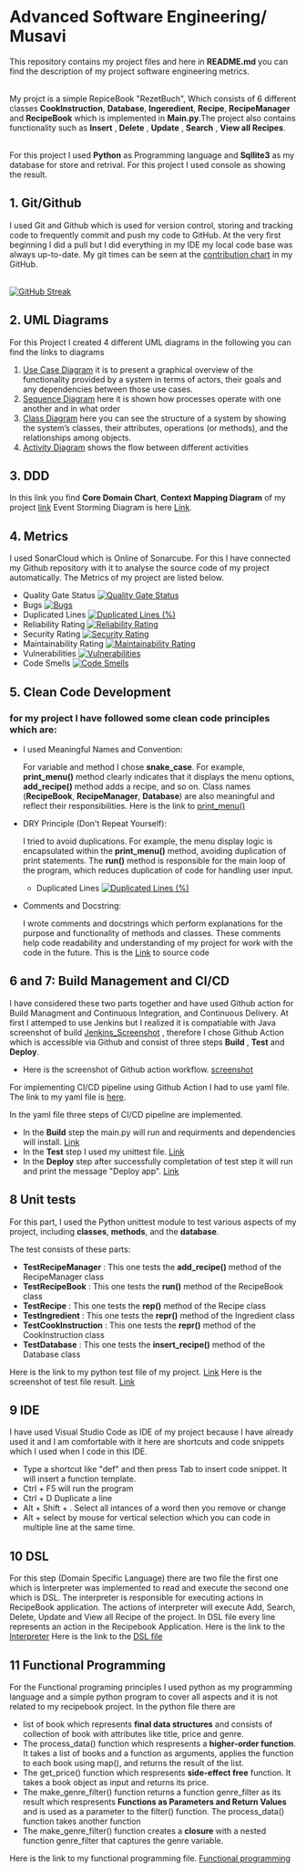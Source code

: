 # Advanced Software Engineering/ Musavi
This repository contains my project files and here in **README.md** you can find the description of my project software engineering metrics.<br><br>

My projct is a simple RepiceBook "RezetBuch", Which consists of 6 different classes **CookInstruction**, **Database**, **Ingeredient**, **Recipe**, **RecipeManager** and **RecipeBook** which is implemented in **Main.py**.The project also contains functionality such as **Insert** , **Delete** , **Update** , **Search** , **View all Recipes**.<br><br>


For this project I used **Python** as Programming language and **Sqllite3** as my database for store and retrival. For this project I used console as showing the result.<br>


## 1. Git/Github 
I used Git and Github which is used for version control, storing and tracking code to frequently commit and push my code to GitHub. At the very first beginning I did a pull but I did everything in my IDE my local code base was always up-to-date. My git times can be seen at the [contribution chart](https://github.com/semmusavi?tab=overview&from=2024-03-01&to=2024-03-01) in my GitHub.<br><br>

[![GitHub Streak](https://github-readme-streak-stats.herokuapp.com/?user=semmusavi&theme=cobalt)](https://github.com/semmusavi/st_project)  

## 2. UML Diagrams
For this Project I created 4 different UML diagrams in the following you can find the links to diagrams <br>
  1. [Use Case Diagram](https://github.com/semmusavi/st_project/blob/main/UML/Usecase_Diagram.png) it is to present a graphical overview of the functionality provided by a system in terms of actors, their goals and any dependencies between those use cases.<br>
  2. [Sequence Diagram](https://github.com/semmusavi/st_project/blob/main/UML/Sequence_Diagram.png) here it is shown how processes operate with one another and in what order <br>
  3. [Class Diagram](https://github.com/semmusavi/st_project/blob/main/UML/Class_Diagram.png) here you can see the structure of a system by showing the system’s classes, their attributes, operations (or methods), and the relationships among objects.<br>
  4. [Activity Diagram](https://github.com/semmusavi/st_project/blob/main/UML/Activity_diagram.png) shows the flow between different activities<br>

## 3. DDD 
In this link you find **Core Domain Chart**, **Context Mapping Diagram** of my project [link](https://github.com/semmusavi/st_project/blob/main/UML/DDD.png) Event Storming Diagram is here [Link]().<br>

## 4. Metrics
I used SonarCloud which is Online of Sonarcube. For this I have connected my Github repository with it to analyse the source code of my project automatically. The Metrics of my project are listed below.
* Quality Gate Status  [![Quality Gate Status](https://sonarcloud.io/api/project_badges/measure?project=semmusavi_st_project&metric=alert_status)](https://sonarcloud.io/summary/new_code?id=semmusavi_st_project)<br>
* Bugs [![Bugs](https://sonarcloud.io/api/project_badges/measure?project=semmusavi_st_project&metric=bugs)](https://sonarcloud.io/summary/new_code?id=semmusavi_st_project)<br>
* Duplicated Lines [![Duplicated Lines (%)](https://sonarcloud.io/api/project_badges/measure?project=semmusavi_st_project&metric=duplicated_lines_density)](https://sonarcloud.io/summary/new_code?id=semmusavi_st_project)<br>
* Reliability Rating [![Reliability Rating](https://sonarcloud.io/api/project_badges/measure?project=semmusavi_st_project&metric=reliability_rating)](https://sonarcloud.io/summary/new_code?id=semmusavi_st_project)<br>
* Security Rating [![Security Rating](https://sonarcloud.io/api/project_badges/measure?project=semmusavi_st_project&metric=security_rating)](https://sonarcloud.io/summary/new_code?id=semmusavi_st_project)<br>
* Maintainability Rating [![Maintainability Rating](https://sonarcloud.io/api/project_badges/measure?project=semmusavi_st_project&metric=sqale_rating)](https://sonarcloud.io/summary/new_code?id=semmusavi_st_project)<br>
* Vulnerabilities [![Vulnerabilities](https://sonarcloud.io/api/project_badges/measure?project=semmusavi_st_project&metric=vulnerabilities)](https://sonarcloud.io/summary/new_code?id=semmusavi_st_project)<br>
* Code Smells [![Code Smells](https://sonarcloud.io/api/project_badges/measure?project=semmusavi_st_project&metric=code_smells)](https://sonarcloud.io/summary/new_code?id=semmusavi_st_project)<br>

## 5. Clean Code Development

### for my project I have followed some clean code principles which are:

* I used Meaningful Names and Convention:
  
  For variable and method I chose **snake_case**. For example, **print_menu()** method clearly indicates that it displays the menu options, **add_recipe()**    method adds a recipe, and so on.
  Class names (**RecipeBook**, **RecipeManager**, **Database**) are also meaningful and reflect their responsibilities. Here is the link to [print_menu()](https://github.com/semmusavi/st_project/blob/95d258075b90e35871d0dc9a3dfd98fcd32d3037/main.py#L11)
  
* DRY Principle (Don't Repeat Yourself):
  
  I tried to avoid duplications.  For example, the menu display logic is encapsulated within the **print_menu()** method, avoiding duplication of print 
  statements. The **run()** method is responsible for the main loop of the program, which reduces duplication of code for handling user input.

  * Duplicated Lines [![Duplicated Lines (%)](https://sonarcloud.io/api/project_badges/measure?project=semmusavi_st_project&metric=duplicated_lines_density)](https://sonarcloud.io/summary/new_code?id=semmusavi_st_project)<br>

* Comments and Docstring:

  I wrote comments and docstrings which perform  explanations for the purpose and functionality of methods and classes. These comments help code readability   and understanding of my project for work with the code in the future. This is the [Link](https://github.com/semmusavi/st_project/blob/95d258075b90e35871d0dc9a3dfd98fcd32d3037/main.py#L7) to source code

## 6 and 7:  Build Management and CI/CD
I have considered these two parts together and have used Github action for Build Managment and Continuous Integration, and Continuous Delivery. At first I attemped to use Jenkins but I realized it is compatiable with Java screenshot of build [Jenkins_Screenshot](https://github.com/semmusavi/st_project/blob/main/jenkins_maven_build.png) , therefore I chose Github Action which is accessible via Github and consist of three steps **Build** , **Test** and **Deploy**.

* Here is the screenshot of Github action workflow. [screenshot](https://github.com/semmusavi/st_project/blob/main/Github_Action_workflow.png)

For implementing CI/CD pipeline using Github Action I had to use yaml file. The link to my yaml file is [here](https://github.com/semmusavi/st_project/blob/main/.github/workflows/python-app.yml). 

In the yaml file three steps of CI/CD pipeline are implemented. 
* In the **Build** step the main.py will run and requirments and dependencies will install. [Link](https://github.com/semmusavi/st_project/blob/main/Build_Step.png)
* In the **Test** step I used my unittest file. [Link](https://github.com/semmusavi/st_project/blob/main/Test_Step.png)
* In the **Deploy** step after successfully completation of test step it will run and print the message "Deploy app". [Link](https://github.com/semmusavi/st_project/blob/main/Deploy_Step.png)

## 8 Unit tests

For this part, I used the Python unittest module to test various aspects of my project, including **classes**, **methods**, and the **database**.

The test consists of these parts: 
*  **TestRecipeManager** : This one tests the **add_recipe()** method of the RecipeManager class 
*  **TestRecipeBook** : This one tests the **run()** method of the RecipeBook class 
*  **TestRecipe** : This one tests the **__rep__()** method of the Recipe class 
*  **TestIngredient** : This one tests the **__repr__()** method of the Ingredient class
*  **TestCookInstruction** : This one tests the **__repr__()** method of the CookInstruction class
*  **TestDatabase** : This one tests the **insert_recipe()** method of the Database class

Here is the link to my python test file of my project. [Link](https://github.com/semmusavi/st_project/blob/main/test_recipe_book.py)
Here is the screenshot of test file result. [Link](https://github.com/semmusavi/st_project/blob/main/Test_File_Result.png)

## 9 IDE 
I have used Visual Studio Code as IDE of my project because I have already used it and I am comfortable with it here are shortcuts and code snippets which I used when I code in this IDE.

* Type a shortcut like "def" and then press Tab to insert code snippet. It will insert a function template.
* Ctrl + F5 will run the program
* Ctrl + D Duplicate a line
* Alt + Shift + . Select all intances of a word then you remove or change
* Alt + select by mouse for vertical selection which you can code in multiple line at the same time.   

## 10 DSL
For this step (Domain Specific Language) there are two file the first one which is Interpreter was implemented to read and execute the second one which is DSL. The interpreter is responsible for executing actions in RecipeBook application. The actions of interpreter will execute Add, Search, Delete, Update and View all Recipe of the project. In DSL file every line represents an action in the Recipebook Application. 
Here is the link to the [Interpreter](https://github.com/semmusavi/st_project/blob/main/interpreter.py) 
Here is the link to the [DSL file](https://github.com/semmusavi/st_project/blob/main/recipe_book_data.dsl)

## 11 Functional Programming
For the Functional programing principles I used python as my programming language and a simple python program to cover all aspects and it is not related to my recipebook project. 
In the python file there are
* list of book which represents **final data structures** and consists of collection of book with attributes like title, price and genre.
* The process_data() function which respresents a **higher-order function**. It takes a list of books and a function as arguments, applies the function to each book using map(), and returns the result of     the list.
* The get_price() function which respresents **side-effect free** function. It takes a book object as input and returns its price.
* The make_genre_filter() function returns a function genre_filter as its result which respresents **Functions as Parameters and Return Values** and is used as a parameter to the filter() function. The       process_data() function takes another function
* The make_genre_filter() function creates a **closure** with a nested function genre_filter that captures the genre variable.

Here is the link to my functional programming file. [Functional programming](https://github.com/semmusavi/st_project/blob/main/functional_programming.py) 
